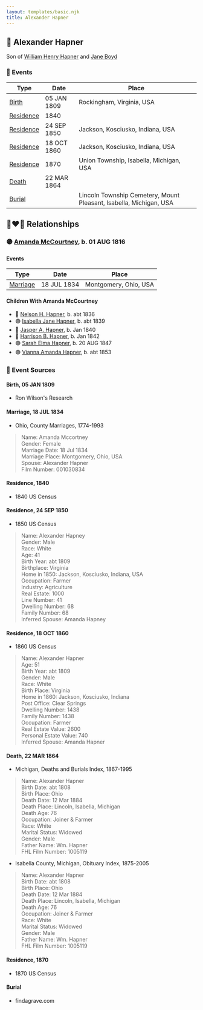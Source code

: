 ```yaml
---
layout: templates/basic.njk
title: Alexander Hapner
---
```

## 🔵 Alexander Hapner

Son of [William Henry Hapner](/people/9/95017783) and [Jane Boyd](/people/5/54740480)

### 📆 Events

Type | Date | Place
------ | ------ | ------
[Birth](#event-4ac60ef3-ecb6-4dd3-baa8-4db575187cea) | 05 JAN 1809 | Rockingham, Virginia, USA
[Residence](#event-347aa92a-284f-4600-98f7-c71234ec1f25) | 1840 |
[Residence](#event-ed10a858-ac38-472e-b5f7-3103e2280a8a) | 24 SEP 1850 | Jackson, Kosciusko, Indiana, USA
[Residence](#event-638a3cef-87ea-4913-a9cd-e604db9097ea) | 18 OCT 1860 | Jackson, Kosciusko, Indiana, USA
[Residence](#event-027cb600-3fac-445a-a1dc-6c05d3ddc6e6) | 1870 | Union Township, Isabella, Michigan, USA
[Death](#event-1311d391-589b-4f9a-92d5-4f6fb3531f6b) | 22 MAR 1864 |
[Burial](#event-5c2d8c75-2347-4a45-bbc6-a6393a99ec49) |  | Lincoln Township Cemetery, Mount Pleasant, Isabella, Michigan, USA

## 👩‍❤️‍👨 Relationships

### 🟣 [Amanda McCourtney](/people/5/56501802), b. 01 AUG 1816

#### Events

Type | Date | Place
------ | ------ | ------
[Marriage](#event-bd2b40ca-d104-4cf3-b7f1-a08a8923161b) | 18 JUL 1834 | Montgomery, Ohio, USA
#### Children With Amanda McCourtney
* 🔵 [Nelson H. Hapner](/people/3/30042860), b. abt 1836
* 🟣 [Isabella Jane Hapner](/people/7/7784900), b. abt 1839
* 🔵 [Jasper A. Hapner](/people/8/86358624), b. Jan 1840
* 🔵 [Harrison B. Hapner](/people/4/48986000), b. Jan 1842
* 🟣 [Sarah Elma Hapner](/people/2/20173654), b. 20 AUG 1847
* 🟣 [Vianna Amanda Hapner](/people/3/33886681), b. abt 1853
### 📰 Event Sources

#### <a id="event-4ac60ef3-ecb6-4dd3-baa8-4db575187cea"></a> Birth, 05 JAN 1809
* Ron Wilson's Research

#### <a id="event-bd2b40ca-d104-4cf3-b7f1-a08a8923161b"></a> Marriage, 18 JUL 1834
* Ohio, County Marriages, 1774-1993
>   
  > Name: Amanda Mccortney  
  > Gender: Female  
  > Marriage Date: 18 Jul 1834  
  > Marriage Place: Montgomery, Ohio, USA  
  > Spouse: Alexander Hapner  
  > Film Number: 001030834

#### <a id="event-347aa92a-284f-4600-98f7-c71234ec1f25"></a> Residence, 1840
* 1840 US Census

#### <a id="event-ed10a858-ac38-472e-b5f7-3103e2280a8a"></a> Residence, 24 SEP 1850
* 1850 US Census
>   
  > Name: Alexander Hapney  
  > Gender: Male  
  > Race: White  
  > Age: 41  
  > Birth Year: abt 1809  
  > Birthplace: Virginia  
  > Home in 1850: Jackson, Kosciusko, Indiana, USA  
  > Occupation: Farmer  
  > Industry: Agriculture  
  > Real Estate: 1000  
  > Line Number: 41  
  > Dwelling Number: 68  
  > Family Number: 68  
  > Inferred Spouse: Amanda Hapney

#### <a id="event-638a3cef-87ea-4913-a9cd-e604db9097ea"></a> Residence, 18 OCT 1860
* 1860 US Census
>   
  > Name: Alexander Hapner  
  > Age: 51  
  > Birth Year: abt 1809  
  > Gender: Male  
  > Race: White  
  > Birth Place: Virginia  
  > Home in 1860: Jackson, Kosciusko, Indiana  
  > Post Office: Clear Springs  
  > Dwelling Number: 1438  
  > Family Number: 1438  
  > Occupation: Farmer  
  > Real Estate Value: 2600  
  > Personal Estate Value: 740  
  > Inferred Spouse: Amanda Hapner

#### <a id="event-1311d391-589b-4f9a-92d5-4f6fb3531f6b"></a> Death, 22 MAR 1864
* Michigan, Deaths and Burials Index, 1867-1995
>   
  > Name: Alexander Hapner  
  > Birth Date: abt 1808  
  > Birth Place: Ohio  
  > Death Date: 12 Mar 1884  
  > Death Place: Lincoln, Isabella, Michigan  
  > Death Age: 76  
  > Occupation: Joiner & Farmer  
  > Race: White  
  > Marital Status: Widowed  
  > Gender: Male  
  > Father Name: Wm. Hapner  
  > FHL Film Number: 1005119
* Isabella County, Michigan, Obituary Index, 1875-2005
>   
  > Name: Alexander Hapner  
  > Birth Date: abt 1808  
  > Birth Place: Ohio  
  > Death Date: 12 Mar 1884  
  > Death Place: Lincoln, Isabella, Michigan  
  > Death Age: 76  
  > Occupation: Joiner & Farmer  
  > Race: White  
  > Marital Status: Widowed  
  > Gender: Male  
  > Father Name: Wm. Hapner  
  > FHL Film Number: 1005119

#### <a id="event-027cb600-3fac-445a-a1dc-6c05d3ddc6e6"></a> Residence, 1870
* 1870 US Census
#### <a id="event-5c2d8c75-2347-4a45-bbc6-a6393a99ec49"></a> Burial
* findagrave.com
